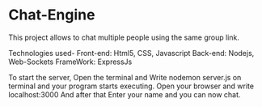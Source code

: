 # Chat-Engine
This project allows to chat multiple people using the same group link. 

Technologies used- Front-end: Html5, CSS, Javascript Back-end: Nodejs, Web-Sockets FrameWork: ExpressJs

To start the server, Open the terminal and Write nodemon server.js on terminal and your program starts executing. Open your browser and write localhost:3000 And after that Enter your name and you can now chat.
